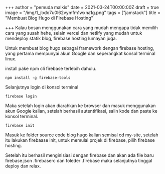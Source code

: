 +++
author = "pemuda malkis"
date = 2021-03-24T00:00:00Z
draft = true
image = "/img/1_jbdo7u0l62vymfm1wxna1g.png"
tags = ["jamstack"]
title = "Membuat Blog Hugo di Firebase Hosting"

+++
Kalau bosan menggunakan cara yang mudah mengapa tidak memilih cara yang susah hehe, selain vercel dan netlify yang mudah untuk mendeploy statik blog, firebase hosting lumayan juga. 

Untuk membuat blog hugo sebagai framework dengan firebase hosting, yang pertama mempunyai akun Google dan seperangkat konsol terminal linux. 

install pake npm cli firebase terlebih dahulu. 

    npm install -g firebase-tools
 
Selanjutnya login di konsol terminal

    firebase login
  
Maka setelah login akan diarahkan ke browser dan masuk menggunakan akun Google kalian, setelah berhasil autentifikasi, salin kode dan paste ke konsol terminal. 

    firebase init

Masuk ke folder source code blog hugo kalian semisal cd my-site, setelah itu lakukan firebaase init, untuk memulai projek di firebase, pilih firebase hosting. 

Setelah itu berhasil menginisiasi dengan firebase dan akan ada file baru firebase.json .firebaserc dan foleder .firebase maka selanjutnya tinggal deploy dan relax. 
